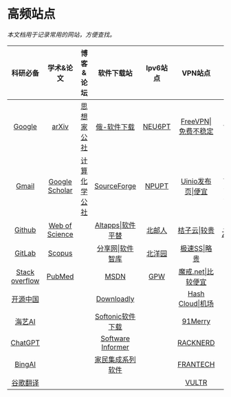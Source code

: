 # 高频站点

*本文档用于记录常用的网站，方便查找。*

|科研必备|学术&论文|博客&论坛|软件下载站|Ipv6站点|VPN站点|大工站点|视频|音乐|图片|小说|游戏|
|:--:|:--:|:--:|:--:|:--:|:--:|:--:|:--:|:--:|:--:|:--:|:--:|
|[Google](https://www.google.com)|[arXiv](https://arxiv.org/)|[思想家公社](http://sobereva.com/)|[俄-软件下载](http://rutracker.org/forum/index.php)|[NEU6PT](http://bt.neu6.edu.cn/forum.php)|[FreeVPN\|免费不稳定](https://free-ss.site/)|[DUT Mail](https://mail.dlut.edu.cn)|[Youtube](https://www.youtube.com)|[网易云音乐](https://music.163.com)|[Unsplash](https://unsplash.com)|[起点中文网](https://www.qidian.com)|[Steam](https://store.steampowered.com)|
|[Gmail](https://mail.google.com)|[Google Scholar](https://scholar.google.com)|[计算化学公社](http://bbs.keinsci.com/)|[SourceForge](https://sourceforge.net/)|[NPUPT](https://npupt.com/index.php)|[Uinio发布页\|便宜](https://ym.nicoco.top/)|[DUT 统一认证](https://sso.dlut.edu.cn)|[A站\|AcFun](https://www.acfun.cn)|[QQ音乐](https://y.qq.com)|[Pixabay](https://pixabay.com)||[Origin](https://www.origin.com)|
|[Github](https://github.com)|[Web of Science](https://www.webofknowledge.com)||[Altapps\|软件平替](https://zh.altapps.net/)|[北邮人](https://byr.pt/banner_show.php)|[桔子云\|较贵](https://juziyun888.net/user)|[DUT ZZGZ](https://zzgz.dlut.edu.cn/)|[B站\|哔哩哔哩](https://www.bilibili.com)||||[Epic](https://www.epicgames.com)|
|[GitLab](https://gitlab.com)|[Scopus](https://www.scopus.com)||[分享网\|软件智库](http://www.zhanshaoyi.com/)|[北洋园](https://tjupt.org/login.php)|[极速SS\|略贵](https://jsss-39.top/)||[腾讯视频](https://v.qq.com)||||[Uplay](https://uplay.ubisoft.com)|
|[Stack overflow](https://stackoverflow.com)|[PubMed](https://pubmed.ncbi.nlm.nih.gov)||[MSDN](https://msdn.itellyou.cn/)|[GPW](https://greatposterwall.com/index.php)|[魔戒.net\|比较便宜](https://mojie.me/#/dashboard)||[优酷](https://www.youku.com)||||[GOG](https://www.gog.com)|
|[开源中国](https://www.oschina.net)|||[Downloadly](https://downloadly.net/)||[Hash Cloud\|机场](https://hashyun.xyz/#/register?code=V6OEXBoJ)||[芒果TV](https://www.mgtv.com)||||[Rockstar](https://www.rockstargames.com)|
|[海艺AI](https://www.haiyiai.com/home)|||[Softonic软件下载](https://en.softonic.com/)||[91Merry](https://going.91merry-1.top/auth/register)||[爱奇艺](https://www.iqiyi.com)||||[Bethesda](https://bethesda.net)|
|[ChatGPT](https://chat.openai.com)|||[Software Informer](https://software.informer.com/)||[RACKNERD](https://my.racknerd.com)||[字幕天堂](https://www.zimutiantang.com/)||||[Blizzard](https://www.blizzard.com)|
|[BingAI](https://bing.vcanbb.top/web/index.html#/)|||[家民集成系列软件](http://www.jiaminsoft.com/)||[FRANTECH](https://buyvm.net/)||[虎牙](https://www.huya.com/myfollow)||||[Hole.io](https://hole-io.com)|
|[谷歌翻译](https://translate.google.cn)|||||[VULTR](https://www.vultr.com/)||[斗鱼](https://www.douyu.com/)|||||
